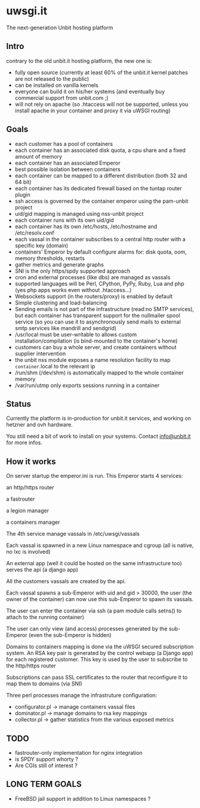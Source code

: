 uwsgi.it
========

The next-generation Unbit hosting platform

Intro
-----

contrary to the old unbit.it hosting platform, the new one is:

- fully open source (currently at least 60% of the unbit.it kernel patches are not released to the public)
- can be installed on vanilla kernels
- everyone can build it on his/her systems (and eventually buy commercial support from unbit.com ;)
- will not rely on apache (so .htaccess will not be supported, unless you install apache in your container and proxy it via uWSGI routing)

Goals
-----

- each customer has a pool of containers
- each container has an associated disk quota, a cpu share and a fixed amount of memory
- each container has an associated Emperor
- best possible isolation between containers
- each container can be mapped to a different distribution (both 32 and 64 bit)
- each container has its dedicated firewall based on the tuntap router plugin
- ssh access is governed by the container emperor using the pam-unbit project
- uid/gid mapping is managed using nss-unbit project
- each container runs with its own uid/gid
- each container has its own /etc/hosts, /etc/hostname and /etc/resolv.conf
- each vassal in the container subscribes to a central http router with a specific key (domain)
- containers' Emperor by default configure alarms for: disk quota, oom, memory thresholds, restarts
- gather metrics and generate graphs
- SNI is the only https/spdy supported approach
- cron and external processes (like dbs) are managed as vassals
- supported languages will be Perl, CPython, PyPy, Ruby, Lua and php (yes php apps works even without .htaccess...) 
- Websockets support (in the routers/proxy) is enabled by default
- Simple clustering and load-balancing
- Sending emails is not part of the infrastructure (read:no SMTP services), but each container has transparent support for the nullmailer spool service (so you can use it to asynchronously send mails to external smtp services like mandrill and sendgrid)
- /usr/local must be user-writable to allows custom installation/compilation (is bind-mounted to the container's home)
- customers can buy a whole server, and create containers without supplier intervention
- the unbit nss module exposes a name resolution facility to map `container`.local to the relevant ip
- /run/shm (/dev/shm) is automatically mapped to the whole container memory
- /var/run/utmp only exports sessions running in a container

Status
------

Currently the platform is in-production for unbit.it services, and working on hetzner and ovh hardware.

You still need a bit of work to install on your systems. Contact info@unbit.it for more infos.


How it works
------------

On server startup the emperor.ini is run. This Emperor starts 4 services:

an http/https router

a fastrouter

a legion manager

a containers manager

The 4th service manage vassals in /etc/uwsgi/vassals

Each vassal is spawned in a new Linux namespace and cgroup (all is native, no lxc is involved)

An external app (well it could be hosted on the same infrastructure too) serves the api (a django app)

All the customers vassals are created by the api.

Each vassal spawns a sub-Emperor with uid and gid > 30000, the user (the owner of the container) can now use
this sub-Emperor to spawn its vassals.

The user can enter the container via ssh (a pam module calls setns() to attach to the running container)

The user can only view (and access) processes generated by the sub-Emperor (even the sub-Emperor is hidden)

Domains to containers mapping is done via the uWSGI secured subscription system. An RSA key pair is generated by the control webapp (a Django app) for each registered customer. This key is used by the user to subscribe to the http/https router

Subscriptions can pass SSL certificates to the router that reconfigure it to map them to domains (via SNI)

Three perl processes manage the infrastruture configuration:

- configurator.pl -> manage containers vassal files
- dominator.pl -> manage domains to rsa key mappings
- collector.pl -> gather statistics from the various exposed metrics



TODO
----

- fastrouter-only implementation for nginx integration
- is SPDY support whorty ?
- Are CGIs still of interest ?


LONG TERM GOALS
---------------

- FreeBSD jail support in addition to Linux namespaces ?
